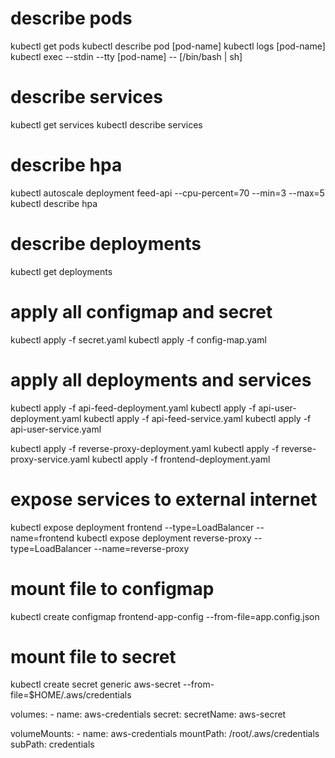 # describe pods
kubectl get pods
kubectl describe pod [pod-name]
kubectl logs [pod-name]
kubectl exec --stdin --tty [pod-name] -- [/bin/bash | sh]

# describe services
kubectl get services
kubectl describe services

# describe hpa
kubectl autoscale deployment feed-api --cpu-percent=70 --min=3 --max=5
kubectl describe hpa

# describe deployments
kubectl get deployments

# apply all configmap and secret
kubectl apply -f secret.yaml
kubectl apply -f config-map.yaml

# apply all deployments and services
kubectl apply -f api-feed-deployment.yaml 
kubectl apply -f api-user-deployment.yaml
kubectl apply -f api-feed-service.yaml 
kubectl apply -f api-user-service.yaml 

kubectl apply -f reverse-proxy-deployment.yaml 
kubectl apply -f reverse-proxy-service.yaml 
kubectl apply -f frontend-deployment.yaml 

# expose services to external internet
kubectl expose deployment frontend --type=LoadBalancer --name=frontend
kubectl expose deployment reverse-proxy --type=LoadBalancer --name=reverse-proxy

# mount file to configmap
kubectl create configmap frontend-app-config --from-file=app.config.json

# mount file to secret
kubectl create secret generic aws-secret --from-file=$HOME/.aws/credentials

volumes:
    - name: aws-credentials
    secret:
        secretName: aws-secret 

volumeMounts:
    - name: aws-credentials
    mountPath: /root/.aws/credentials
    subPath: credentials